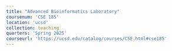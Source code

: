 ```yaml
---
title: "Advanced Bioinformatics Laboratory"
coursenum: 'CSE 185'
location: 'ucsd'
collection: teaching
quarters: 'Spring 2025'
courseurl: 'https://ucsd.edu/catalog/courses/CSE.html#cse185'
---
```

